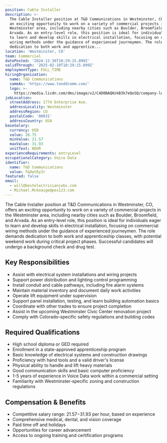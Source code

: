 ```yaml
---
position: Cable Installer
description: >-
  The Cable Installer position at T&D Communications in Westminster, CO, offers
  an exciting opportunity to work on a variety of commercial projects in the
  Westminster area, including nearby cities such as Boulder, Broomfield, and
  Arvada. As an entry-level role, this position is ideal for individuals eager
  to learn and develop skills in electrical installation, focusing on commercial
  wiring methods under the guidance of experienced journeymen. The role demands
  dedication to both work and apprentice...
location: 'Westminster, CO'
team: Commercial
datePosted: '2024-12-30T10:29:15.099Z'
validThrough: '2025-02-10T10:29:15.099Z'
employmentType: FULL_TIME
hiringOrganization:
  name: T&D Communications
  sameAs: 'https://www.tanddcomm.com/'
  logo: >-
    https://media.licdn.com/dms/image/v2/C4D0BAQHzkB3k7eQoSQ/company-logo_200_200/company-logo_200_200/0/1631320385872?e=2147483647&v=beta&t=nuFy5lrwqoCuQ6_2P8hO_EwhwJlnndzcbM7ZPSfdKlM
jobLocation:
  streetAddress: 1774 Enterprise Ave.
  addressLocality: Westminster
  addressRegion: CO
  postalCode: '80031'
  addressCountry: USA
baseSalary:
  currency: USD
  value: 26.75
  minValue: 21.57
  maxValue: 31.93
  unitText: HOUR
experienceRequirements: entryLevel
occupationalCategory: Voice Data
identifier:
  name: T&D Communications
  value: T&Dwt6y3r
featured: false
email:
  - will@bestelectricianjobs.com
  - Michael.Mckeaige@pes123.com
---
```




The Cable Installer position at T&D Communications in Westminster, CO, offers an exciting opportunity to work on a variety of commercial projects in the Westminster area, including nearby cities such as Boulder, Broomfield, and Arvada. As an entry-level role, this position is ideal for individuals eager to learn and develop skills in electrical installation, focusing on commercial wiring methods under the guidance of experienced journeymen. The role demands dedication to both work and apprenticeship classes, with potential weekend work during critical project phases. Successful candidates will undergo a background check and drug test.

## Key Responsibilities
- Assist with electrical system installations and wiring projects
- Support power distribution and lighting control programming
- Install conduit and cable pathways, including fire alarm systems
- Maintain material inventory and document daily work activities
- Operate lift equipment under supervision
- Support panel installation, testing, and learn building automation basics
- Coordinate with other trades to ensure project completion
- Assist in the upcoming Westminster Civic Center renovation project
- Comply with Colorado-specific safety regulations and building codes

## Required Qualifications
- High school diploma or GED required
- Enrollment in a state-approved apprenticeship program
- Basic knowledge of electrical systems and construction drawings
- Proficiency with hand tools and a valid driver's license
- Physical ability to handle and lift heavy materials
- Good communication skills and basic computer proficiency
- 1-5 years of experience in Voice Data work within a commercial setting
- Familiarity with Westminster-specific zoning and construction regulations

## Compensation & Benefits
- Competitive salary range: $21.57-$31.93 per hour, based on experience
- Comprehensive medical, dental, and vision coverage
- Paid time off and holidays
- Opportunities for career advancement
- Access to ongoing training and certification programs